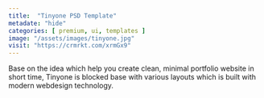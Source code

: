 ```yaml
---
title:  "Tinyone PSD Template"
metadate: "hide"
categories: [ premium, ui, templates ]
image: "/assets/images/tinyone.jpg"
visit: "https://crmrkt.com/xrmGx9"
---
```

Base on the idea which help you create clean, minimal portfolio website in short time, Tinyone is blocked base with various layouts which is built with modern webdesign technology. 
